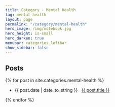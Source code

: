 ```yaml
---
title: Category - Mental Health
tag: mental-health
layout: page
permalink: "/category/mental-health"
hero_image: /img/notebook.jpg
hero_height: is-small
hero_darken: true
menubar: categories_leftbar
show_sidebar: false
---
```


<h2>Posts</h2>

{% for post in site.categories.mental-health %}
<ul style="padding-left:30px"> 
 <li><span>{{ post.date | date_to_string }}</span> &nbsp; <a href="{{ post.url }}">{{ post.title }}</a></li>
</ul>
{% endfor %}